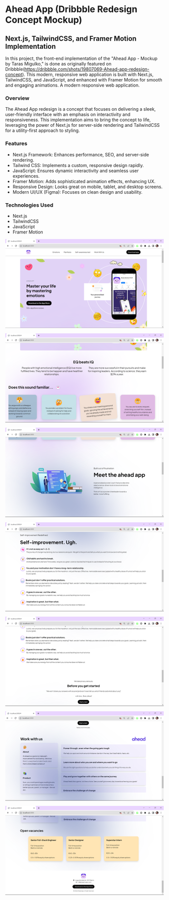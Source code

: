# Ahead App (Dribbble Redesign Concept Mockup)
## Next.js, TailwindCSS, and Framer Motion Implementation

In this project, the front-end implementation of the "Ahead App - Mockup by Taras Migulko," is done as originally featured on Dribbble(https://dribbble.com/shots/19807069-Ahead-app-redesign-concept). This modern, responsive web application is built with Next.js, TailwindCSS, and JavaScript, and enhanced with Framer Motion for smooth and engaging animations. A modern responsive web application.

### Overview
The Ahead App redesign is a concept that focuses on delivering a sleek, user-friendly interface with an emphasis on interactivity and responsiveness. This implementation aims to bring the concept to life, leveraging the power of Next.js for server-side rendering and TailwindCSS for a utility-first approach to styling.

### Features
* Next.js Framework: Enhances performance, SEO, and server-side rendering.
* Tailwind CSS: Implements a custom, responsive design rapidly.
* JavaScript: Ensures dynamic interactivity and seamless user experiences.
* Framer Motion: Adds sophisticated animation effects, enhancing UX.
* Responsive Design: Looks great on mobile, tablet, and desktop screens.
* Modern UI/UX (Figma): Focuses on clean design and usability.

### Technologies Used
- Next.js
- TailwindCSS
- JavaScript
- Framer Motion

![Alt text](image.png)

![Alt text](image-1.png)

![Alt text](image-2.png)

![Alt text](image-3.png)

![Alt text](image-4.png)

![Alt text](image-5.png)

![Alt text](image-6.png)
